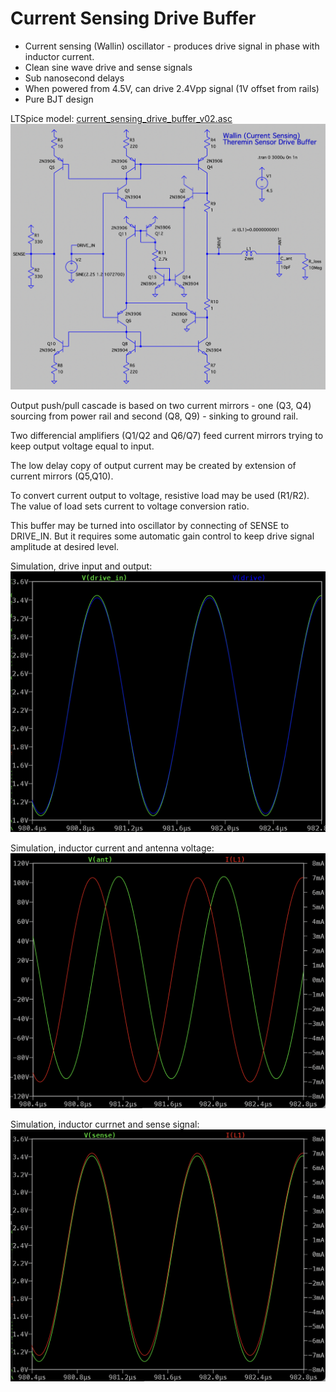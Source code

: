 Current Sensing Drive Buffer
============================

- Current sensing (Wallin) oscillator - produces drive signal in phase with inductor current.
- Clean sine wave drive and sense signals
- Sub nanosecond delays
- When powered from 4.5V, can drive 2.4Vpp signal (1V offset from rails)
- Pure BJT design

LTSpice model: [current_sensing_drive_buffer_v02.asc](current_sensing_drive_buffer_v02.asc)
![Spice model](images/current_sensing_buffer_schematic.png)

Output push/pull cascade is based on two current mirrors - one (Q3, Q4) sourcing from power rail and second (Q8, Q9) - sinking to ground rail.

Two differencial amplifiers (Q1/Q2 and Q6/Q7) feed current mirrors trying to keep output voltage equal to input.

The low delay copy of output current may be created by extension of current mirrors (Q5,Q10). 

To convert current output to voltage, resistive load may be used (R1/R2). The value of load sets current to voltage conversion ratio.

This buffer may be turned into oscillator by connecting of SENSE to DRIVE_IN. But it requires some automatic gain control to keep drive signal amplitude at desired level.


Simulation, drive input and output: ![Simulation results](images/sim_drive_in_and_out.png)

Simulation, inductor current and antenna voltage: ![Simulation results](images/sim_inductor_current_and_antenna_voltage.png)

Simulation, inductor currnet and sense signal: ![Simulation results](images/sim_inductor_current_and_sense.png)

